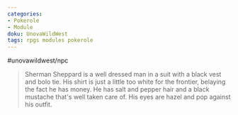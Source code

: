 ```yaml
---
categories:
- Pokerole
- Module
doku: UnovaWildWest
tags: rpgs modules pokerole
---
```

#unovawildwest/npc

> Sherman Sheppard is a well dressed man in a suit with a black vest and bolo tie. His shirt is just a little too white for the frontier, belaying the fact he has money. He has salt and pepper hair and a black mustache that's well taken care of. His eyes are hazel and pop against his outfit.